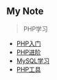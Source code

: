 My Note
-------- 
> PHP学习

- [PHP入门](PHP入门/PHP入门.md)
- [PHP进阶](PHP进阶/PHP进阶.md)
- [MySQL学习](MySQL学习/MySQL入门.md)
- [PHP工具](PHP工具/PHP工具.md)
